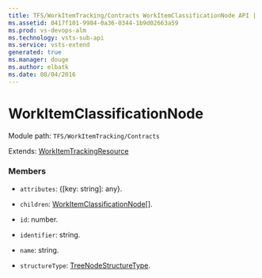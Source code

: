 ```yaml
---
title: TFS/WorkItemTracking/Contracts WorkItemClassificationNode API | Extensions for Visual Studio Team Services
ms.assetid: 0417f101-9984-0a36-0344-1b9d02663a59
ms.prod: vs-devops-alm
ms.technology: vsts-sub-api
ms.service: vsts-extend
generated: true
ms.manager: douge
ms.author: elbatk
ms.date: 08/04/2016
---
```


# WorkItemClassificationNode

Module path: `TFS/WorkItemTracking/Contracts`

Extends: [WorkItemTrackingResource](../../../TFS/WorkItemTracking/Contracts/WorkItemTrackingResource.md)

### Members

* `attributes`: {[key: string]: any}. 

* `children`: [WorkItemClassificationNode](../../../TFS/WorkItemTracking/Contracts/WorkItemClassificationNode.md)[]. 

* `id`: number. 

* `identifier`: string. 

* `name`: string. 

* `structureType`: [TreeNodeStructureType](../../../TFS/WorkItemTracking/Contracts/TreeNodeStructureType.md). 

